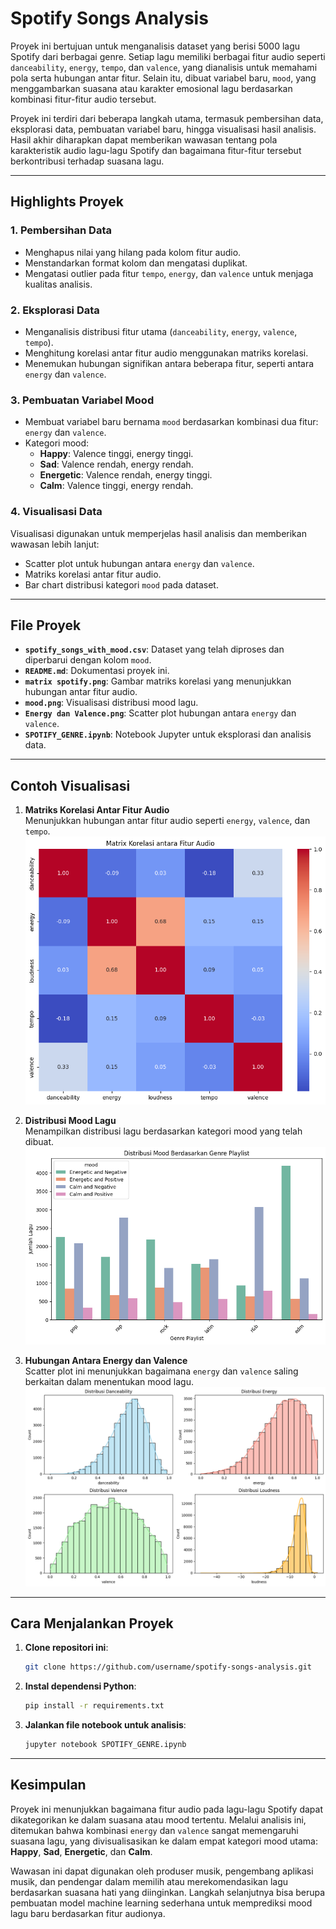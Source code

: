 # **Spotify Songs Analysis**

Proyek ini bertujuan untuk menganalisis dataset yang berisi 5000 lagu Spotify dari berbagai genre. Setiap lagu memiliki berbagai fitur audio seperti `danceability`, `energy`, `tempo`, dan `valence`, yang dianalisis untuk memahami pola serta hubungan antar fitur. Selain itu, dibuat variabel baru, `mood`, yang menggambarkan suasana atau karakter emosional lagu berdasarkan kombinasi fitur-fitur audio tersebut.

Proyek ini terdiri dari beberapa langkah utama, termasuk pembersihan data, eksplorasi data, pembuatan variabel baru, hingga visualisasi hasil analisis. Hasil akhir diharapkan dapat memberikan wawasan tentang pola karakteristik audio lagu-lagu Spotify dan bagaimana fitur-fitur tersebut berkontribusi terhadap suasana lagu.

---

## **Highlights Proyek**

### **1. Pembersihan Data**
- Menghapus nilai yang hilang pada kolom fitur audio.
- Menstandarkan format kolom dan mengatasi duplikat.
- Mengatasi outlier pada fitur `tempo`, `energy`, dan `valence` untuk menjaga kualitas analisis.

### **2. Eksplorasi Data**
- Menganalisis distribusi fitur utama (`danceability`, `energy`, `valence`, `tempo`).
- Menghitung korelasi antar fitur audio menggunakan matriks korelasi.
- Menemukan hubungan signifikan antara beberapa fitur, seperti antara `energy` dan `valence`.

### **3. Pembuatan Variabel Mood**
- Membuat variabel baru bernama `mood` berdasarkan kombinasi dua fitur: `energy` dan `valence`.
- Kategori mood:
  - **Happy**: Valence tinggi, energy tinggi.
  - **Sad**: Valence rendah, energy rendah.
  - **Energetic**: Valence rendah, energy tinggi.
  - **Calm**: Valence tinggi, energy rendah.

### **4. Visualisasi Data**
Visualisasi digunakan untuk memperjelas hasil analisis dan memberikan wawasan lebih lanjut:
- Scatter plot untuk hubungan antara `energy` dan `valence`.
- Matriks korelasi antar fitur audio.
- Bar chart distribusi kategori `mood` pada dataset.

---

## **File Proyek**

- **`spotify_songs_with_mood.csv`**: Dataset yang telah diproses dan diperbarui dengan kolom `mood`.
- **`README.md`**: Dokumentasi proyek ini.
- **`matrix spotify.png`**: Gambar matriks korelasi yang menunjukkan hubungan antar fitur audio.
- **`mood.png`**: Visualisasi distribusi mood lagu.
- **`Energy dan Valence.png`**: Scatter plot hubungan antara `energy` dan `valence`.
- **`SPOTIFY_GENRE.ipynb`**: Notebook Jupyter untuk eksplorasi dan analisis data.

---

## **Contoh Visualisasi**

1. **Matriks Korelasi Antar Fitur Audio**  
   Menunjukkan hubungan antar fitur audio seperti `energy`, `valence`, dan `tempo`.  
   ![Correlation Matrix](matrix%20spotify.png)

2. **Distribusi Mood Lagu**  
   Menampilkan distribusi lagu berdasarkan kategori mood yang telah dibuat.  
   ![Mood Distribution](mood.png)

3. **Hubungan Antara Energy dan Valence**  
   Scatter plot ini menunjukkan bagaimana `energy` dan `valence` saling berkaitan dalam menentukan mood lagu.  
   ![Energy vs Valence](Energy%20dan%20Valence.png)

---

## **Cara Menjalankan Proyek**

1. **Clone repositori ini**:
   ```bash
   git clone https://github.com/username/spotify-songs-analysis.git
   ```

2. **Instal dependensi Python**:
   ```bash
   pip install -r requirements.txt
   ```

3. **Jalankan file notebook untuk analisis**:
   ```bash
   jupyter notebook SPOTIFY_GENRE.ipynb
   ```

---

## **Kesimpulan**

Proyek ini menunjukkan bagaimana fitur audio pada lagu-lagu Spotify dapat dikategorikan ke dalam suasana atau mood tertentu. Melalui analisis ini, ditemukan bahwa kombinasi `energy` dan `valence` sangat memengaruhi suasana lagu, yang divisualisasikan ke dalam empat kategori mood utama: **Happy**, **Sad**, **Energetic**, dan **Calm**. 

Wawasan ini dapat digunakan oleh produser musik, pengembang aplikasi musik, dan pendengar dalam memilih atau merekomendasikan lagu berdasarkan suasana hati yang diinginkan. Langkah selanjutnya bisa berupa pembuatan model machine learning sederhana untuk memprediksi mood lagu baru berdasarkan fitur audionya.
